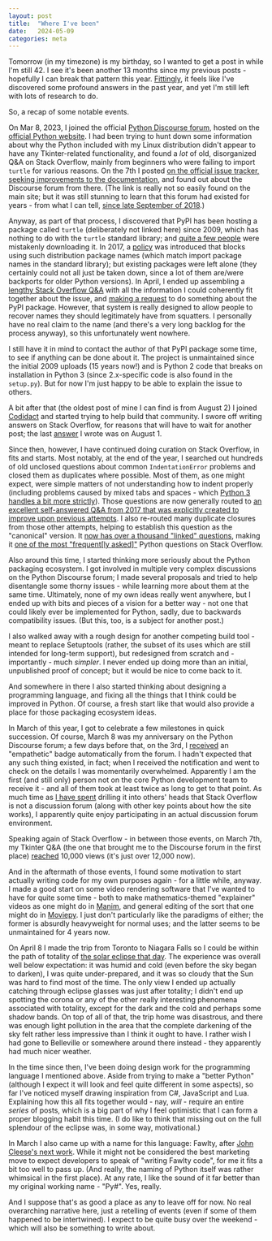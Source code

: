 ```yaml
---
layout: post
title:  "Where I've been"
date:   2024-05-09
categories: meta
---
```


Tomorrow (in my timezone) is my birthday, so I wanted to get a post in while I'm still 42. I see it's been another 13 months since my previous posts - hopefully I can break that pattern this year. [Fittingly](https://en.wikipedia.org/wiki/The_Hitchhiker%27s_Guide_to_the_Galaxy), it feels like I've discovered some profound answers in the past year, and yet I'm still left with lots of research to do.

So, a recap of some notable events.

On Mar 8, 2023, I joined the official [Python Discourse forum](https://discuss.python.org), hosted on the [official Python website](https://python.org). I had been trying to hunt down some information about why the Python included with my Linux distribution didn't appear to have any Tkinter-related functionality, and found a *lot* of old, disorganized Q&A on Stack Overflow, mainly from beginners who were failing to import `turtle` for various reasons. On the 7th I posted [on the official issue tracker, seeking improvements to the documentation](https://github.com/python/cpython/issues/102501), and found out about the Discourse forum from there. (The link is really not so easily found on the main site; but it was still stunning to learn that this forum had existed for years - from what I can tell, [since late September of 2018](https://discuss.python.org/t/about-the-discourse-feedback-category/2).)

Anyway, as part of that process, I discovered that PyPI has been hosting a package called `turtle` (deliberately not linked here) since 2009, which has nothing to do with the `turtle` standard library; and [quite a few people](https://discuss.python.org/t/handling-modules-on-pypi-that-are-now-in-the-standard-library/27071/3) were mistakenly downloading it. In 2017, a [policy](https://github.com/pypi/warehouse/pull/2409) was introduced that blocks using such distribution package names (which match import package names in the standard library); but existing packages were left alone (they certainly could not all just be taken down, since a lot of them are/were backports for older Python versions). In April, I ended up assembling a [lengthy Stack Overflow Q&A](https://stackoverflow.com/questions/76105218) with all the information I could coherently fit together about the issue, and [making a request](https://github.com/pypi/support/issues/2771) to do something about the PyPI package. However, that system is really designed to allow people to recover names they should legitimately have from squatters. I personally have no real claim to the name (and there's a very long backlog for the process anyway), so this unfortunately went nowhere.

I still have it in mind to contact the author of that PyPI package some time, to see if anything can be done about it. The project is unmaintained since the initial 2009 uploads (15 years now!) and is Python 2 code that breaks on installation in Python 3 (since 2.x-specific code is also found in the `setup.py`). But for now I'm just happy to be able to explain the issue to others.

A bit after that (the oldest post of mine I can find is from August 2) I joined [Codidact](https://codidact.com) and started trying to help build that community. I swore off writing answers on Stack Overflow, for reasons that will have to wait for another post; the last [answer](https://stackoverflow.com/a/76812491/523612) I wrote was on August 1.

Since then, however, I have continued doing curation on Stack Overflow, in fits and starts. Most notably, at the end of the year, I searched out hundreds of old unclosed questions about common `IndentationError` problems and closed them as duplicates where possible. Most of them, as one might expect, were simple matters of not understanding how to indent properly (including problems caused by mixed tabs and spaces - which [Python 3 handles a bit more strictly](https://stackoverflow.com/questions/2034517)). Those questions are now generally routed to [an excellent self-answered Q&A from 2017 that was explicitly created to improve upon previous attempts](https://stackoverflow.com/questions/45621722). I also re-routed many duplicate closures from those other attempts, helping to establish this question as the "canonical" version. It [now has over a thousand "linked" questions](https://stackoverflow.com/questions/linked/45621722), making it [one of the most "frequent[ly asked]"](https://stackoverflow.com/questions/tagged/python?tab=Frequent) Python questions on Stack Overflow.

Also around this time, I started thinking more seriously about the Python packaging ecosystem. I got involved in multiple very complex discussions on the Python Discourse forum; I made several proposals and tried to help disentangle some thorny issues - while learning more about them at the same time. Ultimately, none of my own ideas really went anywhere, but I ended up with bits and pieces of a vision for a better way - not one that could likely ever be implemented for Python, sadly, due to backwards compatibility issues. (But this, too, is a subject for another post.)

I also walked away with a rough design for another competing build tool - meant to replace Setuptools (rather, the subset of its uses which are still intended for long-term support), but redesigned from scratch and - importantly - much *simpler*. I never ended up doing more than an initial, unpublished proof of concept; but it would be nice to come back to it.

And somewhere in there I also started thinking about designing a programming language, and fixing all the things that I think could be improved in Python. Of course, a fresh start like that would also provide a place for those packaging ecosystem ideas.

In March of this year, I got to celebrate a few milestones in quick succession. Of course, March 8 was my anniversary on the Python Discourse forum; a few days before that, on the 3rd, I [received](https://discuss.python.org/badges/39/empathetic) an "empathetic" badge automatically from the forum. I hadn't expected that any such thing existed, in fact; when I received the notification and went to check on the details I was momentarily overwhelmed. Apparently I am the first (and still only) person not on the core Python development team to receive it - and all of them took at least twice as long to get to that point. As much time as [I have spent](https://meta.stackoverflow.com/search?q=is%3Aanswer+user%3A523612) drilling it into others' heads that Stack Overflow is not a discussion forum (along with other key points about how the site works), I apparently quite enjoy participating in an actual discussion forum environment.

Speaking again of Stack Overflow - in between those events, on March 7th, my Tkinter Q&A (the one that brought me to the Discourse forum in the first place) [reached](https://stackoverflow.com/help/badges/28/famous-question?userid=523612) 10,000 views (it's just over 12,000 now).

And in the aftermath of those events, I found some motivation to start actually writing code for my own purposes again - for a little while, anyway. I made a good start on some video rendering software that I've wanted to have for quite some time - both to make mathematics-themed "explainer" videos as one might do in [Manim](https://www.manim.community/), and general editing of the sort that one might do in [Moviepy](https://zulko.github.io/moviepy/). I just don't particularly like the paradigms of either; the former is absurdly heavyweight for normal uses; and the latter seems to be unmaintained for 4 years now.

On April 8 I made the trip from Toronto to Niagara Falls so I could be within the path of totality of [the solar eclipse that day](https://en.wikipedia.org/wiki/Solar_eclipse_of_April_8,_2024). The experience was overall well below expectation: it was humid and cold (even before the sky began to darken), I was quite under-prepared, and it was so cloudy that the Sun was hard to find most of the time. The only view I ended up actually catching through eclipse glasses was just after totality; I didn't end up spotting the corona or any of the other really interesting phenomena associated with totality, except for the dark and the cold and perhaps some shadow bands. On top of all of that, the trip home was disastrous, and there was enough light pollution in the area that the complete darkening of the sky felt rather less impressive than I think it ought to have. I rather wish I had gone to Belleville or somewhere around there instead - they apparently had much nicer weather.

In the time since then, I've been doing design work for the programming language I mentioned above. Aside from trying to make a "better Python" (although I expect it will look and feel quite different in some aspects), so far I've noticed myself drawing inspiration from C#, JavaScript and Lua. Explaining how this all fits together would - nay, *will* - require an entire *series* of posts, which is a big part of why I feel optimistic that I can form a proper blogging habit this time. (I do like to think that missing out on the full splendour of the eclipse was, in some way, motivational.) 

In March I also came up with a name for this language: Fawlty, after [John Cleese's next work](https://en.wikipedia.org/wiki/Fawlty_Towers). While it might not be considered the best marketing move to expect developers to speak of "writing Fawlty code", for me it fits a bit too well to pass up. (And really, the naming of Python itself was rather whimsical in the first place). At any rate, I like the sound of it far better than my original working name - "Py#". Yes, really.

And I suppose that's as good a place as any to leave off for now. No real overarching narrative here, just a retelling of events (even if some of them happened to be intertwined). I expect to be quite busy over the weekend - which will also be something to write about.